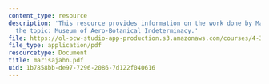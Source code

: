 ```yaml
---
content_type: resource
description: 'This resource provides information on the work done by Marisa Jahn on
  the topic: Museum of Aero-Botanical Indeterminacy.'
file: https://ol-ocw-studio-app-production.s3.amazonaws.com/courses/4-367-studio-seminar-in-public-art-spring-2006/1b7858bbde97729620867d122f040616_marisajahn.pdf
file_type: application/pdf
resourcetype: Document
title: marisajahn.pdf
uid: 1b7858bb-de97-7296-2086-7d122f040616
---
```

